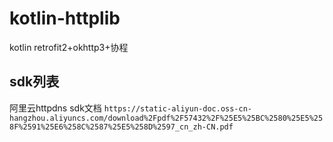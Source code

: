 # kotlin-httplib
kotlin  retrofit2+okhttp3+协程

## sdk列表
阿里云httpdns sdk文档
`https://static-aliyun-doc.oss-cn-hangzhou.aliyuncs.com/download%2Fpdf%2F57432%2F%25E5%25BC%2580%25E5%258F%2591%25E6%258C%2587%25E5%258D%2597_cn_zh-CN.pdf`
